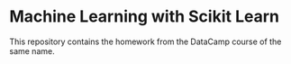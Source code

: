 # Machine Learning with Scikit Learn

This repository contains the homework from the DataCamp course of the same name.